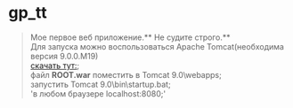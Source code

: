# gp_tt
>Мое первое веб приложение.** Не судите строго.**  
Для запуска можно воспользоваться Apache Tomcat(необходима версия 9.0.0.M19)  
[скачать тут:](http://tomcat.apache.org/download-90.cgi);  
файл **ROOT.war** поместить в Tomcat 9.0\webapps;  
    запустить Tomcat 9.0\bin\startup.bat;  
'в любом браузере localhost:8080;'


